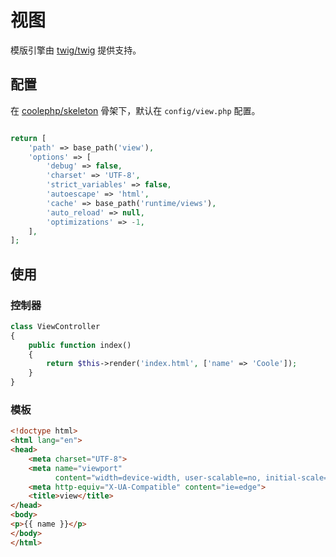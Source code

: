# 视图

模版引擎由 [twig/twig](https://github.com/twig/twig) 提供支持。

## 配置

在 [coolephp/skeleton](https://github.com/coolephp/skeleton) 骨架下，默认在 `config/view.php` 配置。

``` php

return [
    'path' => base_path('view'),
    'options' => [
        'debug' => false,
        'charset' => 'UTF-8',
        'strict_variables' => false,
        'autoescape' => 'html',
        'cache' => base_path('runtime/views'),
        'auto_reload' => null,
        'optimizations' => -1,
    ],
];
```

## 使用

### 控制器

``` php
class ViewController
{
    public function index()
    {
        return $this->render('index.html', ['name' => 'Coole']);
    }
}
```

### 模板

``` html
<!doctype html>
<html lang="en">
<head>
    <meta charset="UTF-8">
    <meta name="viewport"
          content="width=device-width, user-scalable=no, initial-scale=1.0, maximum-scale=1.0, minimum-scale=1.0">
    <meta http-equiv="X-UA-Compatible" content="ie=edge">
    <title>view</title>
</head>
<body>
<p>{{ name }}</p>
</body>
</html>
```